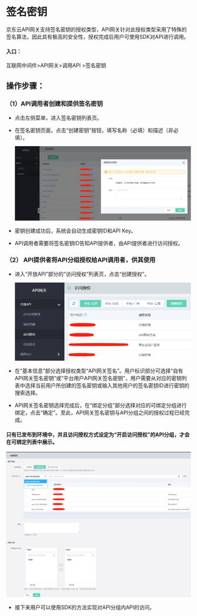 # 签名密钥

京东云API网关支持签名密钥的授权类型，API网关针对此授权类型采用了特殊的签名算法，因此具有极高的安全性，授权完成后用户可使用SDK对API进行调用。

#### 入口：

互联网中间件>API网关>调用API >签名密钥


## 操作步骤：
### （1）API调用者创建和提供签名密钥 

- 点击左侧菜单，进入签名密钥列表页。
- 在签名密钥页面，点击“创建密钥”按钮，填写名称（必填）和描述（非必填）。

  ![访问授权](../../../../../image/Internet-Middleware/API-Gateway/Auth-sigkey-1.png)
  
- 密钥创建成功后，系统会自动生成密钥ID和API Key。
- API调用者需要将签名密钥ID告知API提供者，由API提供者进行访问授权。

### （2）	API提供者将API分组授权给API调用者，供其使用

- 进入“开放API”部分的“访问授权”列表页，点击“创建授权”。

  ![访问授权](../../../../../image/Internet-Middleware/API-Gateway/Auth-sigkey-2.png)
  
- 在“基本信息”部分选择授权类型“API网关签名”。用户标识部分可选择“自有API网关签名密钥”或“平台用户API网关签名密钥”，用户需要从对应的密钥列表中选择当前用户所创建的签名密钥或输入其他用户的签名密钥ID进行密钥的搜索选择。
- API网关签名密钥选择完成后，在“绑定分组”部分选择对应的可绑定分组进行绑定，点击“确定”。至此，API网关签名密钥与API分组之间的授权过程已经完成。

#### 只有已发布到环境中，并且访问授权方式设定为“开启访问授权”的API分组，才会在可绑定列表中展示。

  ![访问授权](../../../../../image/Internet-Middleware/API-Gateway/Auth-sigkey-3.png)
  
- 接下来用户可以使用SDK的方法实现对API分组内API的访问。
